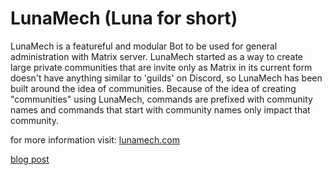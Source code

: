 

# LunaMech (Luna for short)

LunaMech is a featureful and modular Bot to be used for general administration with
Matrix server. LunaMech started as a way to create large private communities that are
invite only as Matrix in its current form doesn't have anything similar to 'guilds'
on Discord, so LunaMech has been built around the idea of communities. Because of the
idea of creating "communities" using LunaMech, commands are prefixed with community
names and commands that start with community names only impact that community.

for more information visit: [lunamech.com](https://lunamech.com/)

[blog post](https://k1d77a.com/blog/main/general/programming/common%20lisp/LunaMech/LunaMech%20is%20finally%20FOSS%20software)

